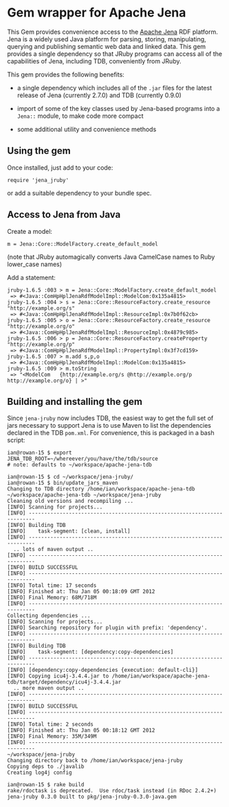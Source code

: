 # Gem wrapper for Apache Jena

This Gem provides convenience access to the [Apache Jena](http://incubator.apache.org/jena)
RDF platform. Jena is a widely used Java platform for parsing, storing, manipulating,
querying and publishing semantic web data and linked data. This gem provides a single
dependency so that JRuby programs can access all of the capabilities of Jena, including TDB,
conveniently from JRuby.

This gem provides the following benefits:

* a single dependency which includes all of the `.jar` files for the latest release
of Jena (currently 2.7.0) and TDB (currently 0.9.0)

* import of some of the key classes used by Jena-based programs into a `Jena::`
module, to make code more compact

* some additional utility and convenience methods

## Using the gem

Once installed, just add to your code:

    require 'jena_jruby'

or add a suitable dependency to your bundle spec.

## Access to Jena from Java

Create a model:

    m = Jena::Core::ModelFactory.create_default_model

(note that JRuby automagically converts Java CamelCase names to Ruby lower_case names)

Add a statement:

    jruby-1.6.5 :003 > m = Jena::Core::ModelFactory.create_default_model
     => #<Java::ComHpHplJenaRdfModelImpl::ModelCom:0x135a4815>
    jruby-1.6.5 :004 > s = Jena::Core::ResourceFactory.create_resource "http://example.org/s"
     => #<Java::ComHpHplJenaRdfModelImpl::ResourceImpl:0x7b0f62cb>
    jruby-1.6.5 :005 > o = Jena::Core::ResourceFactory.create_resource "http://example.org/o"
     => #<Java::ComHpHplJenaRdfModelImpl::ResourceImpl:0x4879c985>
    jruby-1.6.5 :006 > p = Jena::Core::ResourceFactory.createProperty "http://example.org/p"
     => #<Java::ComHpHplJenaRdfModelImpl::PropertyImpl:0x3f7cd159>
    jruby-1.6.5 :007 > m.add s,p,o
     => #<Java::ComHpHplJenaRdfModelImpl::ModelCom:0x135a4815>
    jruby-1.6.5 :009 > m.toString
     => "<ModelCom   {http://example.org/s @http://example.org/p http://example.org/o} | >"

## Building and installing the gem

Since `jena-jruby` now includes TDB, the easiest way to get the full set of jars necessary
to support Jena is to use Maven to list the dependencies declared in the TDB `pom.xml`.
For convenience, this is packaged in a bash script:

    ian@rowan-15 $ export JENA_TDB_ROOT=~/whereever/you/have/the/tdb/source
    # note: defaults to ~/workspace/apache-jena-tdb

    ian@rowan-15 $ cd ~/workspace/jena-jruby/
    ian@rowan-15 $ bin/update_jars_maven
    Changing to TDB directory /home/ian/workspace/apache-jena-tdb
    ~/workspace/apache-jena-tdb ~/workspace/jena-jruby
    Cleaning old versions and recompiling ...
    [INFO] Scanning for projects...
    [INFO] ------------------------------------------------------------------------
    [INFO] Building TDB
    [INFO]    task-segment: [clean, install]
    [INFO] ------------------------------------------------------------------------
      .. lots of maven output ..
    [INFO] ------------------------------------------------------------------------
    [INFO] BUILD SUCCESSFUL
    [INFO] ------------------------------------------------------------------------
    [INFO] Total time: 17 seconds
    [INFO] Finished at: Thu Jan 05 00:18:09 GMT 2012
    [INFO] Final Memory: 68M/718M
    [INFO] ------------------------------------------------------------------------
    Collecting dependencies ...
    [INFO] Scanning for projects...
    [INFO] Searching repository for plugin with prefix: 'dependency'.
    [INFO] ------------------------------------------------------------------------
    [INFO] Building TDB
    [INFO]    task-segment: [dependency:copy-dependencies]
    [INFO] ------------------------------------------------------------------------
    [INFO] [dependency:copy-dependencies {execution: default-cli}]
    [INFO] Copying icu4j-3.4.4.jar to /home/ian/workspace/apache-jena-tdb/target/dependency/icu4j-3.4.4.jar
      .. more maven output ..
    [INFO] ------------------------------------------------------------------------
    [INFO] BUILD SUCCESSFUL
    [INFO] ------------------------------------------------------------------------
    [INFO] Total time: 2 seconds
    [INFO] Finished at: Thu Jan 05 00:18:12 GMT 2012
    [INFO] Final Memory: 35M/349M
    [INFO] ------------------------------------------------------------------------
    ~/workspace/jena-jruby
    Changing directory back to /home/ian/workspace/jena-jruby
    Copying deps to ./javalib
    Creating log4j config

    ian@rowan-15 $ rake build
    rake/rdoctask is deprecated.  Use rdoc/task instead (in RDoc 2.4.2+)
    jena-jruby 0.3.0 built to pkg/jena-jruby-0.3.0-java.gem
